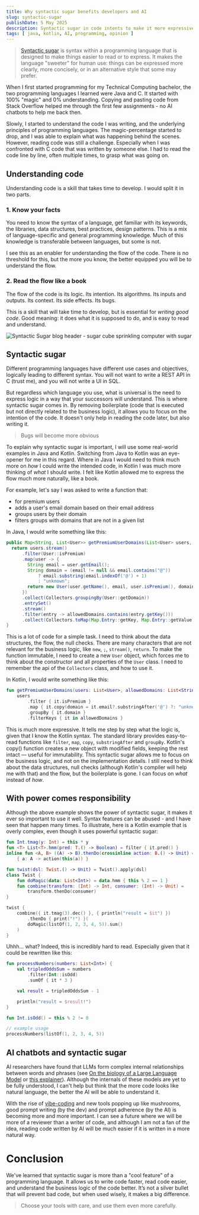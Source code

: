 ```yaml
---
title: Why syntactic sugar benefits developers and AI
slug: syntactic-sugar
publishDate: 5 May 2025
description: Syntactic sugar in code intents to make it more expressive and hide complexity. I've heard sentiment that it is bad - and I disagree.
tags: [ java, kotlin, AI, programming, opinion ]
---
```


> [Syntactic sugar](https://en.wikipedia.org/wiki/Syntactic_sugar) is syntax within a programming language that is
> designed to make things easier to read or to express. It makes the language "sweeter" for human use: things can be
> expressed more clearly, more concisely, or in an alternative style that some may prefer.

When I first started programming for my Technical Computing bachelor, the two programming languages I learned were
Java and C. It started with 100% "magic" and 0% understanding. Copying and pasting code from Stack Overflow helped me
through the first few assignments - no AI chatbots to help me back then.

Slowly, I started to understand the code I was writing, and the underlying principles of programming languages.
The magic-percentage started to drop, and I was able to explain what was happening behind the scenes.
However, reading code was still a challenge. Especially when I was confronted with C code that was written by
someone else. I had to read the code line by line, often multiple times, to grasp what was going on.

## Understanding code

Understanding code is a skill that takes time to develop. I would split it in two parts.

### 1. Know your facts

You need to know the syntax of a language, get familiar with its keywords, the libraries, data structures, best
practices,
design patterns. This is a mix of language-specific and general programming knowledge. Much of this knowledge is
transferable between languages, but some is not.

I see this as an enabler for understanding the flow of the code. There is no threshold for this, but
the more you know, the better equipped you will be to understand the flow.

### 2. Read the flow like a book

The flow of the code is its logic. Its intention. Its algorithms. Its inputs and outputs. Its context. Its side effects.
Its bugs.

This is a skill that will take time to develop, but is essential for _writing good code_. Good meaning: it does what it
is supposed to do, and is easy to read and understand.

![Syntactic Sugar blog header - sugar cube sprinkling computer with sugar](/assets/blog/2025-05-05-syntactic-sugar/syntactic-sugar.webp)

## Syntactic sugar

Different programming languages have different use cases and objectives, logically leading to different syntax. You will
not want to write a REST API in C (trust me), and you will not write a UI in SQL.

But regardless which language you use, what is universal is the need to express logic in a way that your
successors will understand. This is where syntactic sugar comes in. By removing boilerplate (code that is executed but
not directly related to the business logic), it allows you to focus on the intention of the code. It doesn't only help
in
reading the code later, but also writing it.

> Bugs will become more obvious

To explain why syntactic sugar is important, I will use some real-world examples in Java and Kotlin.
Switching from Java to Kotlin was an eye-opener for me in this regard. Where in Java I would need to think much more on
_how_ I could write the intended code, in Kotlin I was much more thinking of _what_ I should write.
I felt like Kotlin allowed me to express the flow much more naturally, like a book.

For example, let's say I was asked to write a function that:

- for premium users
- adds a user's email domain based on their email address
- groups users by their domain
- filters groups with domains that are not in a given list

In Java, I would write something like this:

```java
public Map<String, List<User>> getPremiumUserDomains(List<User> users, List<String> allowedDomains) {
  return users.stream()
      .filter(User::isPremium)
      .map(user -> {
        String email = user.getEmail();
        String domain = (email != null && email.contains("@"))
            ? email.substring(email.indexOf('@') + 1)
            : "unknown";
        return new User(user.getName(), email, user.isPremium(), domain);
      })
      .collect(Collectors.groupingBy(User::getDomain))
      .entrySet()
      .stream()
      .filter(entry -> allowedDomains.contains(entry.getKey()))
      .collect(Collectors.toMap(Map.Entry::getKey, Map.Entry::getValue));
}
```

This is a lot of code for a simple task. I need to think about the data structures, the flow, the null checks. There are
many characters that are not relevant for the business logic, like `new`, `;`, `stream()`, `return`. To make the
function immutable, I need to create a new `User` object, which forces me to think about the constructor and
all properties of the `User` class. I need to remember the api of the `Collectors` class, and how to use it.

In Kotlin, I would write something like this:

```kotlin
fun getPremiumUserDomains(users: List<User>, allowedDomains: List<String>) =
    users
        .filter { it.isPremium }
        .map { it.copy(domain = it.email?.substringAfter('@') ?: "unknown") }
        .groupBy { it.domain }
        .filterKeys { it in allowedDomains }
```

This is much more expressive. It tells me step by step what the logic is, given that I know the Kotlin syntax.
The standard library provides easy-to-read functions like `filter`, `map`, `copy`, `substringAfter` and `groupBy`.
Kotlin's copy() function creates a new object with modified fields, keeping the rest intact — useful for
immutability.
This syntactic sugar allows me to focus on the business logic, and not on the implementation details. I still need to
think
about the data structures, null checks (although Kotlin's compiler will help me with that) and the flow, but the
boilerplate is gone. I can focus on _what_ instead of _how_.

## With power comes responsibility

Although the above example shows the power of syntactic sugar, it makes it ever so important to use it well. Syntax
features can be abused - and I have seen that happen many times. To illustrate, here is a Kotlin example that is
overly complex, even though it uses powerful syntactic sugar:

```kotlin
fun Int.tmag(y: Int) = this * y
fun <T> List<T>.hmm(pred: T.() -> Boolean) = filter { it.pred() }
inline fun <A, B> ((A) -> B).thenDo(crossinline action: B.() -> Unit) =
    { a: A -> action(this(a)) }

fun twist(dsl: Twist.() -> Unit) = Twist().apply(dsl)
class Twist {
    fun doMagic(data: List<Int>) = data.hmm { this % 2 == 1 }
    fun combine(transform: (Int) -> Int, consumer: (Int) -> Unit) =
        transform.thenDo(consumer)
}

twist {
    combine({ it.tmag(3).dec() }, { println("result = $it") })
        .thenDo { print("!") }(
        doMagic(listOf(1, 2, 3, 4, 5)).sum()
    )
}
```

Uhhh... what? Indeed, this is incredibly hard to read. Especially given that it could be rewritten like this:

```kotlin
fun processNumbers(numbers: List<Int>) {
    val tripledOddsSum = numbers
        .filter(Int::isOdd)
        .sumOf { it * 3 }

    val result = tripledOddsSum - 1

    println("result = $result!")
}

fun Int.isOdd() = this % 2 != 0

// example usage
processNumbers(listOf(1, 2, 3, 4, 5))
```

## AI chatbots and syntactic sugar

AI researchers have found that LLMs form complex internal relationships between words and phrases
(see [On the biology of a Large Language Model][1] or [this explainer][2]).
Although the internals of these models are yet to be fully understood, I can't help but think that the more code looks
like natural language, the better the AI will be able to understand it.

With the rise of [vibe-coding](https://en.wikipedia.org/wiki/Vibe_coding) and new tools popping up like mushrooms, good
prompt writing (by the dev) and prompt adherence (by the AI) is becoming more and more important. I can see a future
where we will be more of a reviewer than a writer of code, and although I am not a fan of the idea, reading code
written by AI will be much easier if it is written in a more natural way.

# Conclusion

We've learned that syntactic sugar is more than a "cool feature" of a programming language. It allows us to write code
faster, read code easier, and understand the business logic of the code better. It’s not a silver bullet that will
prevent bad code, but when used wisely, it makes a big difference.

> Choose your tools with care, and use them even more carefully.


[1]: https://transformer-circuits.pub/2025/attribution-graphs/biology.html

[2]: https://youtu.be/-wzOetb-D3w?t=20
